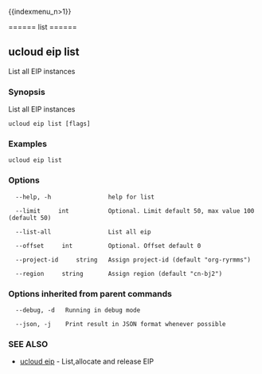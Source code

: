 {{indexmenu_n>1}}

====== list ======

## ucloud eip list

List all EIP instances

### Synopsis

List all EIP instances

```
ucloud eip list [flags]
```

### Examples

```
ucloud eip list
```

### Options

```
  --help, -h                help for list 

  --limit     int           Optional. Limit default 50, max value 100 (default 50) 

  --list-all                List all eip 

  --offset     int          Optional. Offset default 0 

  --project-id     string   Assign project-id (default "org-ryrmms") 

  --region     string       Assign region (default "cn-bj2") 

```

### Options inherited from parent commands

```
  --debug, -d   Running in debug mode 

  --json, -j    Print result in JSON format whenever possible 

```

### SEE ALSO

* [ucloud eip](software/cli/cmd/ucloud/eip)	 - List,allocate and release EIP

